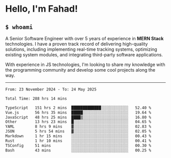 <h1>Hello, I'm Fahad!</h1>

<h2><code>$ whoami</code></h2>

A Senior Software Engineer with over 5 years of experience in **MERN Stack** technologies. I have a proven track record of delivering high-quality solutions, including implementing real-time tracking systems, optimizing existing system modules, and integrating third-party software applications.

With experience in JS technologies, I'm looking to share my knowledge with the programming community and develop some cool projects along the way.

---

<!--START_SECTION:waka-->

```txt
From: 23 November 2024 - To: 24 May 2025

Total Time: 288 hrs 14 mins

TypeScript   151 hrs 2 mins  █████████████░░░░░░░░░░░░   52.40 %
Vue.js       56 hrs 35 mins  █████░░░░░░░░░░░░░░░░░░░░   19.64 %
JavaScript   48 hrs 25 mins  ████▒░░░░░░░░░░░░░░░░░░░░   16.80 %
Other        13 hrs 23 mins  █░░░░░░░░░░░░░░░░░░░░░░░░   04.65 %
YAML         8 hrs 9 mins    ▓░░░░░░░░░░░░░░░░░░░░░░░░   02.83 %
JSON         5 hrs 54 mins   ▓░░░░░░░░░░░░░░░░░░░░░░░░   02.05 %
Markdown     1 hr 15 mins    ░░░░░░░░░░░░░░░░░░░░░░░░░   00.43 %
Rust         1 hr 10 mins    ░░░░░░░░░░░░░░░░░░░░░░░░░   00.41 %
TSConfig     51 mins         ░░░░░░░░░░░░░░░░░░░░░░░░░   00.30 %
Bash         43 mins         ░░░░░░░░░░░░░░░░░░░░░░░░░   00.25 %
```

<!--END_SECTION:waka-->

<!--
**heyFahad/heyFahad** is a ✨ _special_ ✨ repository because its `README.md` (this file) appears on your GitHub profile.

Here are some ideas to get you started:

- 🔭 I’m currently working on ...
- 🌱 I’m currently learning ...
- 👯 I’m looking to collaborate on ...
- 🤔 I’m looking for help with ...
- 💬 Ask me about ...
- 📫 How to reach me: ...
- 😄 Pronouns: ...
- ⚡ Fun fact: ...
-->
